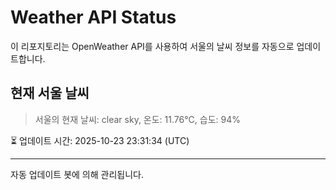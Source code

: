 
# Weather API Status

이 리포지토리는 OpenWeather API를 사용하여 서울의 날씨 정보를 자동으로 업데이트합니다.

## 현재 서울 날씨
> 서울의 현재 날씨: clear sky, 온도: 11.76°C, 습도: 94%

⏳ 업데이트 시간: 2025-10-23 23:31:34 (UTC)

---
자동 업데이트 봇에 의해 관리됩니다.
